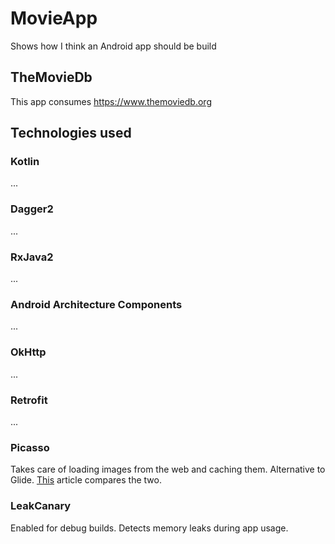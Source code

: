 # MovieApp
Shows how I think an Android app should be build

## TheMovieDb
This app consumes https://www.themoviedb.org

## Technologies used

### Kotlin
...

### Dagger2
...

### RxJava2
...

### Android Architecture Components
...

### OkHttp
...

### Retrofit
...

### Picasso
Takes care of loading images from the web and caching them. Alternative to Glide. [This](https://medium.com/@multidots/glide-vs-picasso-930eed42b81d) article compares the two. 

### LeakCanary
Enabled for debug builds. Detects memory leaks during app usage.
